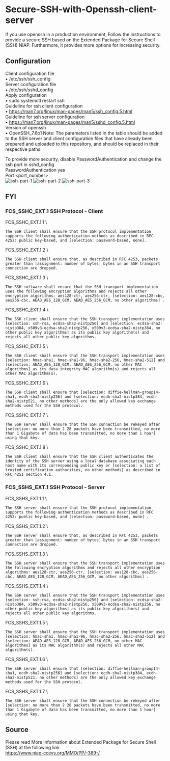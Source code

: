 # Secure-SSH-with-Openssh-client-server
If you use openssh in a production environment, Follow the instructions to provide a secure SSH based on the Extended Package for Secure Shell (SSH) NIAP. Furthermore, it provides more options for increasing security.
## Configuration
Client configuration file \
    • /etc/ssh/ssh_config \
Server configuration file \
    • /etc/ssh/sshd_config \
Apply configuration \
    • sudo systemctl restart ssh \
Guideline for ssh client configuration \
    • https://man7.org/linux/man-pages/man5/ssh_config.5.html \
Guideline for ssh server configuration \
    • https://man7.org/linux/man-pages/man5/sshd_config.5.html \
Version of openssh \
    • OpenSSH_7.6p1 
Note: The parameters listed in the table should be added to the SSH server and client configuration files that have already been prepared and uploaded to this repository, and should be replaced in their respective paths.

To provide more security, disable PasswordAuthentication and change the ssh port in sshd_config \
PasswordAuthentication yes \
Port <port_number> \
![ssh-part-1](https://user-images.githubusercontent.com/87664653/159468039-fddde59f-8464-4c51-b57f-6b0e2506b07e.png)
![ssh-part-2](https://user-images.githubusercontent.com/87664653/159468311-935f5e22-3fc3-442d-9488-2660c416cdde.png)
![ssh-part-3](https://user-images.githubusercontent.com/87664653/159468062-63bd4025-4636-40c5-adbc-327c944137de.png)

## FYI

### FCS_SSHC_EXT.1 SSH Protocol - Client
FCS_SSHC_EXT.1.1 \
```
The SSH client shall ensure that the SSH protocol implementation supports the following authentication methods as described in RFC 4252: public key-based, and [selection: password-based, none].
```
FCS_SSHC_EXT.1.2 \
```
The SSH client shall ensure that, as described in RFC 4253, packets greater than [assignment: number of bytes] bytes in an SSH transport connection are dropped.
```
FCS_SSHC_EXT.1.3 \
```
The SSH software shall ensure that the SSH transport implementation uses the following encryption algorithms and rejects all other encryption algorithms: aes128-ctr, aes256-ctr, [selection: aes128-cbc, aes256-cbc, AEAD_AES_128_GCM, AEAD_AES_256_GCM, no other algorithms] .
```
FCS_SSHC_EXT.1.4 \
```
The SSH client shall ensure that the SSH transport implementation uses [selection: ssh-rsa, ecdsa-sha2-nistp256] and [selection: ecdsa-sha2-nistp384, x509v3-ecdsa-sha2-nistp256, x509v3-ecdsa-sha2-nistp384, no other public key algorithms] as its public key algorithm(s) and rejects all other public key algorithms.
```
FCS_SSHC_EXT.1.5 \
```
The SSH client shall ensure that the SSH transport implementation uses [selection: hmac-sha1, hmac-sha1-96, hmac-sha2-256, hmac-sha2-512] and [selection: AEAD_AES_128_GCM, AEAD_AES_256_GCM, no other MAC algorithms] as its data integrity MAC algorithm(s) and rejects all other MAC algorithm(s).
```
FCS_SSHC_EXT.1.6 \
```
The SSH client shall ensure that [selection: diffie-hellman-group14-sha1, ecdh-sha2-nistp256] and [selection: ecdh-sha2-nistp384, ecdh-sha2-nistp521, no other methods] are the only allowed key exchange methods used for the SSH protocol.
```
FCS_SSHC_EXT.1.7 \
```
The SSH server shall ensure that the SSH connection be rekeyed after [selection: no more than 2 28 packets have been transmitted, no more than 1 Gigabyte of data has been transmitted, no more than 1 hour] using that key.
```
FCS_SSHC_EXT.1.8 \
```
The SSH client shall ensure that the SSH client authenticates the identity of the SSH server using a local database associating each host name with its corresponding public key or [selection: a list of trusted certification authorities, no other methods] as described in RFC 4251 section 4.1.
```
### FCS_SSHS_EXT.1 SSH Protocol - Server

FCS_SSHS_EXT.1.1 \
```
The SSH server shall ensure that the SSH protocol implementation supports the following authentication methods as described in RFC 4252: public key-based, and [selection: password-based, none] .
```
FCS_SSHS_EXT.1.2 \
```
The SSH server shall ensure that, as described in RFC 4253, packets greater than [assignment: number of bytes] bytes in an SSH transport connection are dropped.
```
FCS_SSHS_EXT.1.3 \
```
The SSH server shall ensure that the SSH transport implementation uses the following encryption algorithms and rejects all other encryption algorithms: aes128-ctr, aes256-ctr, [selection: aes128-cbc, aes256-cbc, AEAD_AES_128_GCM, AEAD_AES_256_GCM, no other algorithms] .
```
FCS_SSHS_EXT.1.4 \
```
The SSH server shall ensure that the SSH transport implementation uses [selection: ssh-rsa, ecdsa-sha2-nistp256] and [selection: ecdsa-sha2-nistp384, x509v3-ecdsa-sha2-nistp256, x509v3-ecdsa-sha2-nistp256, no other public key algorithms] as its public key algorithm(s) and rejects all other public key algorithms.
```
FCS_SSHS_EXT.1.5 \
```
The SSH server shall ensure that the SSH transport implementation uses [selection: hmac-sha1, hmac-sha1-96, hmac-sha2-256, hmac-sha2-512] and [selection: AEAD_AES_128_GCM, AEAD_AES_256_GCM, no other MAC algorithms] as its MAC algorithm(s) and rejects all other MAC algorithm(s).
```
FCS_SSHS_EXT.1.6 \
```
The SSH server shall ensure that [selection: diffie-hellman-group14-sha1, ecdh-sha2-nistp256] and [selection: ecdh-sha2-nistp384, ecdh-sha2-nistp521, no other methods] are the only allowed key exchange methods used for the SSH protocol.
```
FCS_SSHS_EXT.1.7 \
```
The SSH server shall ensure that the SSH connection be rekeyed after [selection: no more than 2 28 packets have been transmitted, no more than 1 Gigabyte of data has been transmitted, no more than 1 hour] using that key.
```
## Source
Please read More information about Extended Package for Secure Shell (SSH) at the following link \
https://www.niap-ccevs.org/MMO/PP/-389-/
